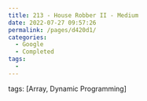 ```yaml
---
title: 213 - House Robber II - Medium
date: 2022-07-27 09:57:26
permalink: /pages/d420d1/
categories:
  - Google
  - Completed
tags:
  - 
---
```

tags: [Array, Dynamic Programming]